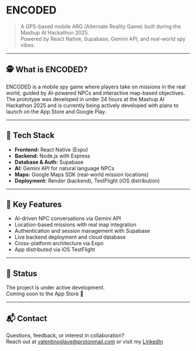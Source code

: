 # ENCODED

> A GPS-based mobile ARG (Alternate Reality Game) built during the Mashup AI Hackathon 2025.  
> Powered by React Native, Supabase, Gemini API, and real-world spy vibes.

---

## 🕵️ What is ENCODED?

ENCODED is a mobile spy game where players take on missions in the real world, guided by AI-powered NPCs and interactive map-based objectives. The prototype was developed in under 24 hours at the Mashup AI Hackathon 2025 and is currently being actively developed with plans to launch on the App Store and Google Play.

---

## 🧠 Tech Stack

- **Frontend:** React Native (Expo)
- **Backend:** Node.js with Express
- **Database & Auth:** Supabase
- **AI:** Gemini API for natural language NPCs
- **Maps:** Google Maps SDK (real-world mission locations)
- **Deployment:** Render (backend), TestFlight (iOS distribution)

---

## 🎯 Key Features

- AI-driven NPC conversations via Gemini API
- Location-based missions with real map integration
- Authentication and session management with Supabase
- Live backend deployment and cloud database
- Cross-platform architecture via Expo
- App distributed via iOS TestFlight

---

## 🚧 Status

The project is under active development.  
Coming soon to the App Store 🚀

---

## 📬 Contact

Questions, feedback, or interest in collaboration?  
Reach out at [valentinoglave@protonmail.com](mailto:valentinoglave@protonmail.com)  or visit my [LinkedIn](https://linkedin.com/in/valentinoglave)

